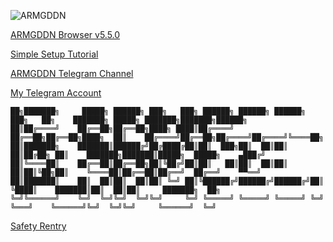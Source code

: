 ![ARMGDDN](https://github.com/KaladinDMP/AGBrowser/assets/92135051/88295dcb-9ede-4147-aedb-da98060d0b9a)


[ARMGDDN Browser v5.5.0](https://github.com/KaladinDMP/AGBrowser/releases/download/5.10.24/SETUP.7z)

[Simple Setup Tutorial](https://streamable.com/s8b1tl)

[ARMGDDN Telegram Channel](https://t.me/ARMGDDNGames)

[My Telegram Account](https://t.me/SickSoThr33)



```pre
██╗███████╗     █████╗ ██████╗ ███╗   ███╗ ██████╗ ██████╗ ██████╗ ███╗   ██╗    ███████╗ █████╗ ███████╗███████╗██████╗ 
██║██╔════╝    ██╔══██╗██╔══██╗████╗ ████║██╔════╝ ██╔══██╗██╔══██╗████╗  ██║    ██╔════╝██╔══██╗██╔════╝██╔════╝╚════██╗
██║███████╗    ███████║██████╔╝██╔████╔██║██║  ███╗██║  ██║██║  ██║██╔██╗ ██║    ███████╗███████║█████╗  █████╗    ▄███╔╝
██║╚════██║    ██╔══██║██╔══██╗██║╚██╔╝██║██║   ██║██║  ██║██║  ██║██║╚██╗██║    ╚════██║██╔══██║██╔══╝  ██╔══╝    ▀▀══╝ 
██║███████║    ██║  ██║██║  ██║██║ ╚═╝ ██║╚██████╔╝██████╔╝██████╔╝██║ ╚████║    ███████║██║  ██║██║     ███████╗  ██╗   
╚═╝╚══════╝    ╚═╝  ╚═╝╚═╝  ╚═╝╚═╝     ╚═╝ ╚═════╝ ╚═════╝ ╚═════╝ ╚═╝  ╚═══╝    ╚══════╝╚═╝  ╚═╝╚═╝     ╚══════╝  ╚═╝                                                                                                                                                                                                                                     
```

[Safety Rentry](https://rentry.co/IsARMGDDNSafe)
